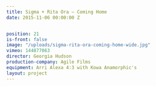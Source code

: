 ```yaml
---
title: Sigma + Rita Ora — Coming Home
date: 2015-11-06 00:00:00 Z


position: 21
is-front: false
image: "/uploads/sigma-rita-ora-coming-home-wide.jpg"
vimeo: 144877063
director: Georgia Hudson
production-company: Agile Films
equipment: Arri Alexa 4:3 with Kowa Anamorphic's
layout: project
---
```


